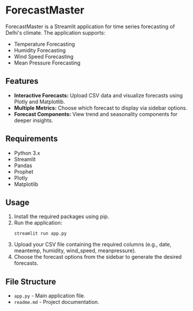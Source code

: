 # ForecastMaster

ForecastMaster is a Streamlit application for time series forecasting of Delhi's climate. The application supports:
- Temperature Forecasting
- Humidity Forecasting
- Wind Speed Forecasting
- Mean Pressure Forecasting

## Features
- **Interactive Forecasts:** Upload CSV data and visualize forecasts using Plotly and Matplotlib.
- **Multiple Metrics:** Choose which forecast to display via sidebar options.
- **Forecast Components:** View trend and seasonality components for deeper insights.

## Requirements
- Python 3.x
- Streamlit
- Pandas
- Prophet
- Plotly
- Matplotlib

## Usage
1. Install the required packages using pip.
2. Run the application:
   ```
   streamlit run app.py
   ```
3. Upload your CSV file containing the required columns (e.g., date, meantemp, humidity, wind_speed, meanpressure).
4. Choose the forecast options from the sidebar to generate the desired forecasts.

## File Structure
- `app.py` - Main application file.
- `readme.md` - Project documentation.

<!-- ...additional notes... -->
